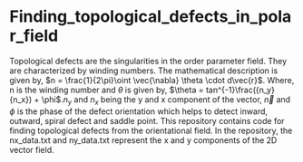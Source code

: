 # Finding_topological_defects_in_polar_field
Topological defects are the singularities in the order parameter field. They are characterized by winding numbers.
The mathematical description is given by, $n = \frac{1}{2\pi}\oint \vec{\nabla} \theta \cdot d\vec{r}$. Where, n is the winding number and $\theta$ is given by, $\theta = tan^{-1}\frac({n_y}{n_x}) + \phi$.$n_{y}$ and $n_{x}$ being the y and x component of the vector, $\vec{n}$ and $\phi$ is the phase of the defect orientation which helps to detect inward, outward, spiral defect and saddle point. 
This repository contains code for finding topological defects from the orientational field. In the repository, the nx_data.txt and ny_data.txt represent the x and y components of the 2D vector field.

